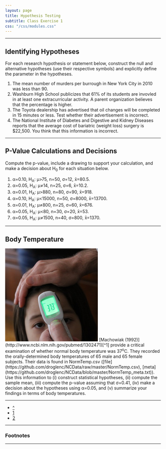 ```yaml
---
layout: page
title: Hypothesis Testing
subtitle: Class Exercise 1
css: "/css/modules.css"
---
```


----

## Identifying Hypotheses

For each research hypothesis or statement below, construct the null and alternative hypotheses (use their respective symbols) and explicitly define the parameter in the hypotheses.

1. The mean number of murders per burrough in New York City in 2010 was less than 90.
1. Washburn High School publicizes that 61% of its students are invovled in at least one extracurricular activity.  A parent organization believes that the percentage is higher.
1. The Toyota dealership has advertised that oil changes will be completed in 15 minutes or less.  Test whether their advertisement is incorrect.
1. The National Institute of Diabetes and Digestive and Kidney Diseases reports that the average 
cost of bariatric (weight loss) surgery is $22,500.  You think that this information is incorrect. 

----

## P-Value Calculations and Decisions

Compute the p-value, include a drawing to support your calculation, and make a decision about H<sub>0</sub> for each situation below.

1. &alpha;=0.10, H<sub>A</sub>: &mu;>75, n=50, &sigma;=12, x&#772;=80.5.
1. &alpha;=0.05, H<sub>A</sub>: &mu;&#8800;14, n=25, &sigma;=6, x&#772;=10.2.
1. &alpha;=0.01, H<sub>A</sub>: &mu;>880, n=80, &sigma;=90, x&#772;=918.
1. &alpha;=0.10, H<sub>A</sub>: &mu;<15000, n=50, &sigma;=8000, x&#772;=13700.
1. &alpha;=0.01, H<sub>A</sub>: &mu;&#8800;800, n=25, &sigma;=60, x&#772;=676.
1. &alpha;=0.05, H<sub>A</sub>: &mu;<80, n=30, &sigma;=20, x&#772;=53.
1. &alpha;=0.05, H<sub>A</sub>: &mu;&#8800;1500, n=40, &sigma;=800, x&#772;=1370.

----

## Body Temperature
<img src="../zimgs/body-temperature-1.jpg" alt="Body Temperature" class="img-right">
[Machowiak (1992)](http://www.ncbi.nlm.nih.gov/pubmed/1302471)[^1] provide a critical examination of whether normal body temperature was 37<sup>o</sup>C.  They recorded the orally-determined body temperatures of 65 male and 65 female subjects.  Their data is found in NormTemp.csv ([file](https://github.com/droglenc/NCData/raw/master/NormTemp.csv), [meta](https://github.com/droglenc/NCData/blob/master/NormTemp_meta.txt)).  Use this information to (i) construct statistical hypotheses, (ii) compute the sample mean, (iii) compute the p-value assuming that &sigma;=0.41, (iv) make a decision about the hypotheses using &alpha;=0.05, and (v) summarize your findings in terms of body temperatures.

----

<div class="text-center">
<ul class="pagination pagination-lg">
  <li><a href="index.html">^</a></li>
  <li class="active"><a href="#">1</a></li>
  <li><a href="CE2.html">2</a></li>
</ul>


----

### Footnotes

[^1]: This question was adapted from [Shoemaker (1996)](http://www.amstat.org/publications/jse/v4n2/datasets.shoemaker.html).

----
